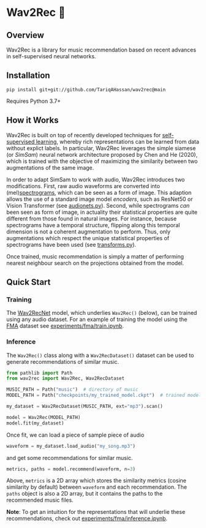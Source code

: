 # Wav2Rec 🎸

## Overview

Wav2Rec is a library for music recommendation based on recent advances
in self-supervised neural networks.

## Installation

```shell
pip install git+git://github.com/TariqAHassan/wav2rec@main
```

Requires Python 3.7+

## How it Works

Wav2Rec is built on top of recently developed techniques for 
[self-supervised learning](https://en.wikipedia.org/wiki/Self-supervised_learning),
whereby rich representations can be learned from data without explict labels.
In particular, Wav2Rec leverages the simple siamese (or _SimSam_) neural network
architecture proposed by Chen and He (2020), which is trained with the objective
of maximizing the similarity between two augmentations of the same image.

In order to adapt SimSam to work with audio, Wav2Rec introduces two modifications.
First, raw audio waveforms are converted into (mel)[spectrograms](https://en.wikipedia.org/wiki/Spectrogram),
which can be seen as a form of image. This adaption allows the use of a standard image model
_encoders_, such as ResNet50 or Vision Transformer (see [audionets.py](../wav2rec/nn/audionets.py)). 
Second, while spectrograms _can_ been seen as form of image, in actuality their statistical properties
are quite different from those found in natural images. For instance, because spectrograms have a temporal 
structure, flipping along this temporal dimension is not a coherent augmentation to perform. Thus, only
augmentations which respect the unique statistical properties of spectrograms have been used 
(see [transforms.py](../wav2rec/data/transforms.py)).

Once trained, music recommendation is simply a matter of performing nearest neighbour search
on the projections obtained from the model.

## Quick Start

### Training

The [Wav2RecNet](../wav2rec/nn/lightening.py) model, which underlies
`Wav2Rec()` (below), can be trained using any audio dataset. For an example
of training the model using the [FMA](https://github.com/mdeff/fma) dataset
see [experiments/fma/train.ipynb](../experiments/fma/train.ipynb).

### Inference

The `Wav2Rec()` class along with a `Wav2RecDataset()` dataset can 
be used to generate recommendations of similar music.

```python
from pathlib import Path
from wav2rec import Wav2Rec, Wav2RecDataset

MUSIC_PATH = Path("music")  # directory of music
MODEL_PATH = Path("checkpoints/my_trained_model.ckpt")  # trained model

my_dataset = Wav2RecDataset(MUSIC_PATH, ext="mp3").scan()

model = Wav2Rec(MODEL_PATH)
model.fit(my_dataset)
```

Once fit, we can load a piece of sample piece of audio

```python
waveform = my_dataset.load_audio("my_song.mp3")
```

and get some recommendations for similar music.

```python
metrics, paths = model.recommend(waveform, n=3)
```

Above, `metrics` is a 2D array which stores the similarity
metrics (cosine similarity by default) between `waveform`
and each recommendation. The `paths` object is also a 2D array,
but it contains the paths to the recommended music files.

**Note**: To get an intuition for the representations that will underlie 
these recommendations, check out [experiments/fma/inference.ipynb](../experiments/fma/inference.ipynb).
